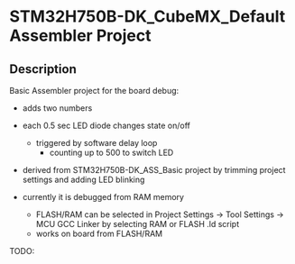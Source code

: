 # STM32H750B-DK_CubeMX_Default Assembler Project

## Description 

Basic Assembler project for the board debug:

- adds two numbers
- each 0.5 sec LED diode changes state on/off
	- triggered by software delay loop 
		- counting up to 500 to switch LED

- derived from STM32H750B-DK_ASS_Basic project by trimming project settings and adding LED blinking

- currently it is debugged from RAM memory
	- FLASH/RAM can be selected in Project Settings -> Tool Settings -> MCU GCC Linker by selecting RAM or FLASH .ld script
	- works on board from FLASH/RAM
				
TODO:
	
	
	

